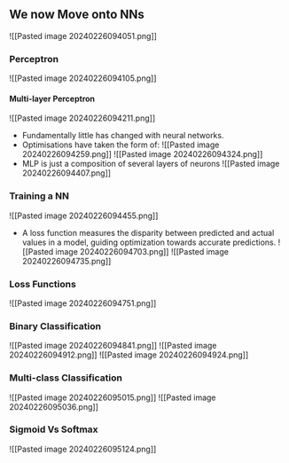 ## We now Move onto NNs
![[Pasted image 20240226094051.png]]
### Perceptron
![[Pasted image 20240226094105.png]]
#### Multi-layer Perceptron
![[Pasted image 20240226094211.png]]
- Fundamentally little has changed with neural networks.
- Optimisations have taken the form of:
![[Pasted image 20240226094259.png]]
![[Pasted image 20240226094324.png]]
- MLP is just a composition of several layers of neurons
![[Pasted image 20240226094407.png]]
### Training a NN
![[Pasted image 20240226094455.png]]
- A loss function measures the disparity between predicted and actual values in a model, guiding optimization towards accurate predictions.
![[Pasted image 20240226094703.png]]
![[Pasted image 20240226094735.png]]
### Loss Functions
![[Pasted image 20240226094751.png]]
### Binary Classification
![[Pasted image 20240226094841.png]]
![[Pasted image 20240226094912.png]]
![[Pasted image 20240226094924.png]]
### Multi-class Classification
![[Pasted image 20240226095015.png]]
![[Pasted image 20240226095036.png]]
### Sigmoid Vs Softmax
![[Pasted image 20240226095124.png]]
